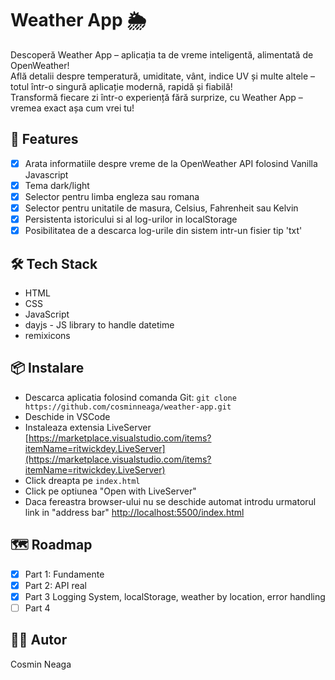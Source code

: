 # Weather App 🌦️

Descoperă Weather App – aplicația ta de vreme inteligentă, alimentată de OpenWeather!  
Află detalii despre temperatură, umiditate, vânt, indice UV și multe altele – totul într-o singură aplicație modernă, rapidă și fiabilă!  
Transformă fiecare zi într-o experiență fără surprize, cu Weather App – vremea exact așa cum vrei tu!

## 🚀 Features

- [x] Arata informatiile despre vreme de la OpenWeather API folosind Vanilla Javascript
- [x] Tema dark/light
- [x] Selector pentru limba engleza sau romana
- [x] Selector pentru unitatile de masura, Celsius, Fahrenheit sau Kelvin
- [x] Persistenta istoricului si al log-urilor in localStorage
- [x] Posibilitatea de a descarca log-urile din sistem intr-un fisier tip 'txt'

## 🛠️ Tech Stack

- HTML
- CSS
- JavaScript
- dayjs - JS library to handle datetime
- remixicons

## 📦 Instalare

- Descarca aplicatia folosind comanda Git: `git clone https://github.com/cosminneaga/weather-app.git`
- Deschide in VSCode
- Instaleaza extensia LiveServer [https://marketplace.visualstudio.com/items?itemName=ritwickdey.LiveServer](https://marketplace.visualstudio.com/items?itemName=ritwickdey.LiveServer)
- Click dreapta pe `index.html`
- Click pe optiunea "Open with LiveServer"
- Daca fereastra browser-ului nu se deschide automat introdu urmatorul link in "address bar" [http://localhost:5500/index.html](http://localhost:5500/index.html)

## 🗺️ Roadmap

- [x] Part 1: Fundamente
- [x] Part 2: API real
- [x] Part 3 Logging System, localStorage, weather by location, error handling
- [ ] Part 4

## 👨‍💻 Autor

Cosmin Neaga
